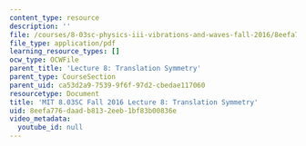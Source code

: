 ```yaml
---
content_type: resource
description: ''
file: /courses/8-03sc-physics-iii-vibrations-and-waves-fall-2016/8eefa776daadb8132eeb1bf83b00836e_MIT8_03SCF16_hw_Lec8.pdf
file_type: application/pdf
learning_resource_types: []
ocw_type: OCWFile
parent_title: 'Lecture 8: Translation Symmetry'
parent_type: CourseSection
parent_uid: ca53d2a9-7539-9f6f-97d2-cbedae117060
resourcetype: Document
title: 'MIT 8.03SC Fall 2016 Lecture 8: Translation Symmetry'
uid: 8eefa776-daad-b813-2eeb-1bf83b00836e
video_metadata:
  youtube_id: null
---
```

